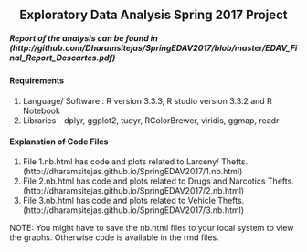 
<center><h2>Exploratory Data Analysis Spring 2017 Project</h2></center>
<h5>Report of the analysis can be found in (http://github.com/Dharamsitejas/SpringEDAV2017/blob/master/EDAV_Final_Report_Descartes.pdf) </h5>
<h4> Requirements</h4>
<ol>
<li> Language/ Software : R version 3.3.3, R studio version 3.3.2 and R Notebook
<li> Libraries - dplyr, ggplot2, tudyr, RColorBrewer, viridis, ggmap, readr
</ol>

<h4>  Explanation of Code Files </h4>
<ol>
<li>File 1.nb.html has code and plots related to Larceny/ Thefts. (http://dharamsitejas.github.io/SpringEDAV2017/1.nb.html) 
<li>File 2.nb.html has code and plots related to Drugs and Narcotics Thefts. (http://dharamsitejas.github.io/SpringEDAV2017/2.nb.html) 
<li>File 3.nb.html has code and plots related to Vehicle Thefts. (http://dharamsitejas.github.io/SpringEDAV2017/3.nb.html) 
</ol>

NOTE: You might have to save the nb.html files to your local system to view the graphs. Otherwise code is available in the rmd files.







